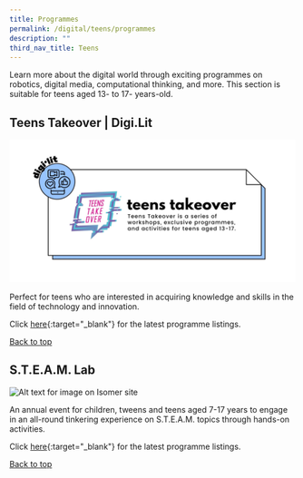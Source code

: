 ```yaml
---
title: Programmes
permalink: /digital/teens/programmes
description: ""
third_nav_title: Teens
---
```

<style type="text/css">
/* Links */
.content a { color: #322987; }
.content a:focus,
.content a:hover { color: #28216c; }

/* Button Outline */
.bp-button { padding-left: 1.5rem; padding-right: 1.5rem; }
.bp-button.is-primary-outline { border: 1px solid #322987; color: #322987; background-color: transparent; text-decoration: none; }
.bp-button.is-primary-outline:focus,
.bp-button.is-primary-outline:hover { border: 1px solid #322987; color: #cff2e8; background-color: #322987; text-decoration: none; }

/* Responsive Iframe */
.responsive-iframe { position: absolute; top: 0; left: 0; bottom: 0; right: 0; width: 100%; height: 100%; }
.responsive-iframe-container { position: relative; overflow: hidden; width: 100%; }
.responsive-iframe-container.ratio-16by9 { padding-top: 56.25%; }
.responsive-iframe-container.ratio-4by3 { padding-top: 75%; }
.responsive-iframe-container.ratio-3by2 { padding-top: 66.66%; }
.responsive-iframe-container.ratio-1by1 { padding-top: 100%; }
</style>
Learn more about the digital world through exciting programmes on robotics, digital media, computational thinking, and more. This section is suitable for teens aged 13- to 17- years-old. 

## **Teens Takeover | Digi.Lit**
![Alt text for image on Isomer site](/images/digital/Digital-Prog-Teens-01.jpg)

Perfect for teens who are interested in acquiring knowledge and skills in the field of technology and innovation. 

Click [here](https://go.gov.sg/nlb-teensprogs){:target="_blank"} for the latest programme listings.

<p class="has-text-right margin--top--xl"><a href="#main-content">Back to top</a></p>

## **S.T.E.A.M. Lab**
![Alt text for image on Isomer site](/images/digital/teens/STEAM_Lab.jpg)

An annual event for children, tweens and teens aged 7-17 years to engage in an all-round tinkering experience on S.T.E.A.M. topics through hands-on activities.

Click [here](https://go.gov.sg/nlb-teensprogs){:target="_blank"} for the latest programme listings.

<p class="has-text-right margin--top--xl"><a href="#main-content">Back to top</a></p>